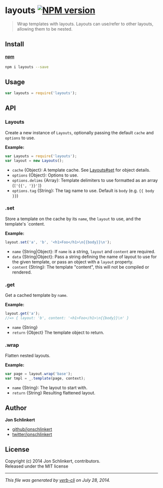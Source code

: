 # layouts [![NPM version](https://badge.fury.io/js/layouts.png)](http://badge.fury.io/js/layouts)

> Wrap templates with layouts. Layouts can use/refer to other layouts, allowing them to be nested.

## Install
#### [npm](npmjs.org)

```bash
npm i layouts --save
```

## Usage

```js
var layouts = require('layouts');
```

## API
### Layouts

Create a new instance of `Layouts`, optionally passing the default
`cache` and `options` to use.

**Example:**

```js
var Layouts = require('layouts');
var layout = new Layouts();
```

* `cache` {Object}: A template cache. See [Layouts#set](#set) for object details. 
* `options` {Object}: Options to use. 
* `options.delims` {Array}: Template delimiters to use formatted as an array (`['{{', '}}']`) 
* `options.tag` {String}: The tag name to use. Default is `body` (e.g. `{{ body }}`)   


### .set

Store a template on the cache by its `name`, the `layout` to use,
and the template's `content.

**Example:**

```js
layout.set('a', 'b', '<h1>Foo</h1>\n{{body}}\n');
```

* `name` {String|Object}: If `name` is a string, `layout` and `content` are required. 
* `data` {String|Object}: Pass a string defining the name of layout to use for the given template, or pass an object with a `layout` property. 
* `content` {String}: The template "content", this will not be compiled or rendered.   


### .get

Get a cached template by `name`.

**Example:**

```js
layout.get('a');
//=> { layout: 'b', content: '<h1>Foo</h1>\n{{body}}\n' }
```

* `name` {String}  
* `return` {Object} The template object to return. 


### .wrap

Flatten nested layouts.

**Example:**

```js
var page = layout.wrap('base');
var tmpl = _.template(page, context);
```

* `name` {String}: The layout to start with.  
* `return` {String} Resulting flattened layout.

## Author

**Jon Schlinkert**
 
+ [github/jonschlinkert](https://github.com/jonschlinkert)
+ [twitter/jonschlinkert](http://twitter.com/jonschlinkert) 

## License
Copyright (c) 2014 Jon Schlinkert, contributors.  
Released under the MIT license

***

_This file was generated by [verb-cli](https://github.com/assemble/verb-cli) on July 28, 2014._